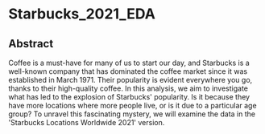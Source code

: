 # Starbucks_2021_EDA
## Abstract
 Coffee is a must-have for many of us to start our day, and Starbucks is a well-known company that has dominated the coffee market since it was established in March 1971. Their popularity is evident everywhere you go, thanks to their high-quality coffee. In this analysis, we aim to investigate what has led to the explosion of Starbucks' popularity. Is it because they have more locations where more people live, or is it due to a particular age group? To unravel this fascinating mystery, we will examine the data in the 'Starbucks Locations Worldwide 2021' version.
